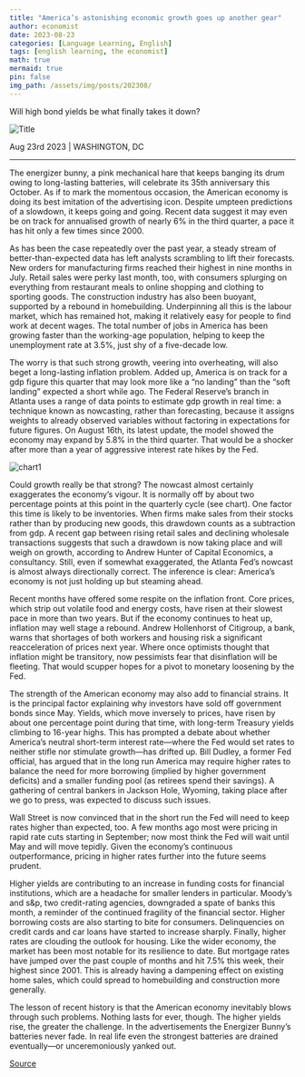 ```yaml
---
title: "America’s astonishing economic growth goes up another gear"
author: economist
date: 2023-08-23
categories: [Language Learning, English]
tags: [english learning, the economist]
math: true
mermaid: true
pin: false
img_path: /assets/img/posts/202308/
---
```


Will high bond yields be what finally takes it down?

![Title](20230826_FNP002.webp)

Aug 23rd 2023 | WASHINGTON, DC

---

The energizer bunny, a pink mechanical hare that keeps banging its drum owing to long-lasting batteries, will celebrate its 35th anniversary this October. As if to mark the momentous occasion, the American economy is doing its best imitation of the advertising icon. Despite umpteen predictions of a slowdown, it keeps going and going. Recent data suggest it may even be on track for annualised growth of nearly 6% in the third quarter, a pace it has hit only a few times since 2000.

As has been the case repeatedly over the past year, a steady stream of better-than-expected data has left analysts scrambling to lift their forecasts. New orders for manufacturing firms reached their highest in nine months in July. Retail sales were perky last month, too, with consumers splurging on everything from restaurant meals to online shopping and clothing to sporting goods. The construction industry has also been buoyant, supported by a rebound in homebuilding. Underpinning all this is the labour market, which has remained hot, making it relatively easy for people to find work at decent wages. The total number of jobs in America has been growing faster than the working-age population, helping to keep the unemployment rate at 3.5%, just shy of a five-decade low.

The worry is that such strong growth, veering into overheating, will also beget a long-lasting inflation problem. Added up, America is on track for a gdp figure this quarter that may look more like a “no landing” than the “soft landing” expected a short while ago. The Federal Reserve’s branch in Atlanta uses a range of data points to estimate gdp growth in real time: a technique known as nowcasting, rather than forecasting, because it assigns weights to already observed variables without factoring in expectations for future figures. On August 16th, its latest update, the model showed the economy may expand by 5.8% in the third quarter. That would be a shocker after more than a year of aggressive interest rate hikes by the Fed.

![chart1](20230826_FNC226.avif)

Could growth really be that strong? The nowcast almost certainly exaggerates the economy’s vigour. It is normally off by about two percentage points at this point in the quarterly cycle (see chart). One factor this time is likely to be inventories. When firms make sales from their stocks rather than by producing new goods, this drawdown counts as a subtraction from gdp. A recent gap between rising retail sales and declining wholesale transactions suggests that such a drawdown is now taking place and will weigh on growth, according to Andrew Hunter of Capital Economics, a consultancy. Still, even if somewhat exaggerated, the Atlanta Fed’s nowcast is almost always directionally correct. The inference is clear: America’s economy is not just holding up but steaming ahead.

Recent months have offered some respite on the inflation front. Core prices, which strip out volatile food and energy costs, have risen at their slowest pace in more than two years. But if the economy continues to heat up, inflation may well stage a rebound. Andrew Hollenhorst of Citigroup, a bank, warns that shortages of both workers and housing risk a significant reacceleration of prices next year. Where once optimists thought that inflation might be transitory, now pessimists fear that disinflation will be fleeting. That would scupper hopes for a pivot to monetary loosening by the Fed.

The strength of the American economy may also add to financial strains. It is the principal factor explaining why investors have sold off government bonds since May. Yields, which move inversely to prices, have risen by about one percentage point during that time, with long-term Treasury yields climbing to 16-year highs. This has prompted a debate about whether America’s neutral short-term interest rate—where the Fed would set rates to neither stifle nor stimulate growth—has drifted up. Bill Dudley, a former Fed official, has argued that in the long run America may require higher rates to balance the need for more borrowing (implied by higher government deficits) and a smaller funding pool (as retirees spend their savings). A gathering of central bankers in Jackson Hole, Wyoming, taking place after we go to press, was expected to discuss such issues.

Wall Street is now convinced that in the short run the Fed will need to keep rates higher than expected, too. A few months ago most were pricing in rapid rate cuts starting in September; now most think the Fed will wait until May and will move tepidly. Given the economy’s continuous outperformance, pricing in higher rates further into the future seems prudent.

Higher yields are contributing to an increase in funding costs for financial institutions, which are a headache for smaller lenders in particular. Moody’s and s&p, two credit-rating agencies, downgraded a spate of banks this month, a reminder of the continued fragility of the financial sector. Higher borrowing costs are also starting to bite for consumers. Delinquencies on credit cards and car loans have started to increase sharply. Finally, higher rates are clouding the outlook for housing. Like the wider economy, the market has been most notable for its resilience to date. But mortgage rates have jumped over the past couple of months and hit 7.5% this week, their highest since 2001. This is already having a dampening effect on existing home sales, which could spread to homebuilding and construction more generally.

The lesson of recent history is that the American economy inevitably blows through such problems. Nothing lasts for ever, though. The higher yields rise, the greater the challenge. In the advertisements the Energizer Bunny’s batteries never fade. In real life even the strongest batteries are drained eventually—or unceremoniously yanked out. 

[Source](https://www.economist.com/finance-and-economics/2023/08/23/americas-astonishing-economic-growth-goes-up-another-gear)